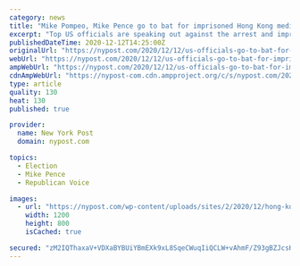 ```yaml
---
category: news
title: "Mike Pompeo, Mike Pence go to bat for imprisoned Hong Kong media tycoon Jimmy Lai"
excerpt: "Top US officials are speaking out against the arrest and imprisonment of Hong Kong media tycoon Jimmy Lai. The 73-year-old billionaire and pro democracy advocate was denied bail Saturday after"
publishedDateTime: 2020-12-12T14:25:00Z
originalUrl: "https://nypost.com/2020/12/12/us-officials-go-to-bat-for-imprisoned-hong-kong-tycoon-jimmy-lai/"
webUrl: "https://nypost.com/2020/12/12/us-officials-go-to-bat-for-imprisoned-hong-kong-tycoon-jimmy-lai/"
ampWebUrl: "https://nypost.com/2020/12/12/us-officials-go-to-bat-for-imprisoned-hong-kong-tycoon-jimmy-lai/amp/"
cdnAmpWebUrl: "https://nypost-com.cdn.ampproject.org/c/s/nypost.com/2020/12/12/us-officials-go-to-bat-for-imprisoned-hong-kong-tycoon-jimmy-lai/amp/"
type: article
quality: 130
heat: 130
published: true

provider:
  name: New York Post
  domain: nypost.com

topics:
  - Election
  - Mike Pence
  - Republican Voice

images:
  - url: "https://nypost.com/wp-content/uploads/sites/2/2020/12/hong-kong-jimmy-lai.jpg?quality=90&strip=all&w=1200"
    width: 1200
    height: 800
    isCached: true

secured: "zM2IQThaxaV+VDXaBYBUiYBmEXk9xL8SqeCWuqIiQCLW+vAhmF/Z93gBZJcsH/3WtDcHTbsCGHR7RHLJ2ABzqiiBG7f/Rh7HfKTHEtT/+ak49Vyl1u9AL7EPQX6pRCdhEYhkeEJpiIagRXNB4nMbPyQEmuYIDVTNo/20R/lnPxqW0qRaW7sTYi04mPvr+FijdN8SDicAo2ZrqlZUQIlXD1JRWYvHJRzUrXaapx+DsVEsw+cDrsNwTLG3uAsGAHl0GF+A4+snIp5YUg7xXQ7vZ6k1GE3JK3l+2TVawooGBIX4oAvwO2eXfBUbjF94FcABqYorGZYgXHH9xqtlmMF6xXRLd9azi17I06xIWo8wqQM=;SyjtNCJmDIs2zI4d+T+Ntg=="
---
```


